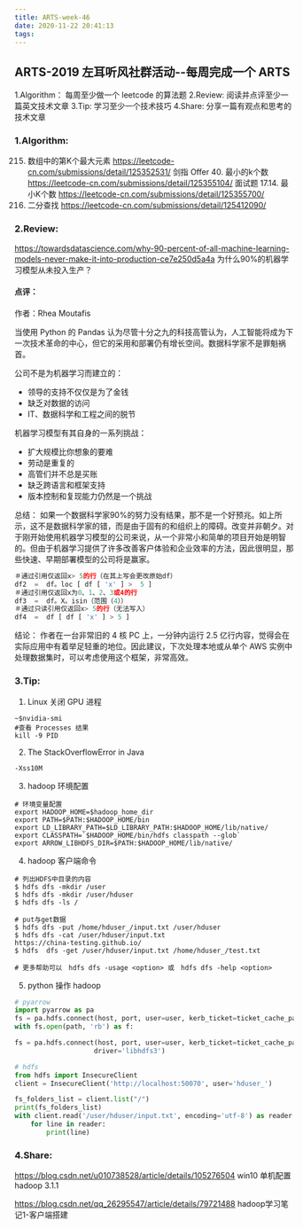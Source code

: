 ```yaml
---
title: ARTS-week-46
date: 2020-11-22 20:41:13
tags:
---
```



## ARTS-2019 左耳听风社群活动--每周完成一个 ARTS
1.Algorithm： 每周至少做一个 leetcode 的算法题
2.Review: 阅读并点评至少一篇英文技术文章
3.Tip: 学习至少一个技术技巧
4.Share: 分享一篇有观点和思考的技术文章

### 1.Algorithm:

215. 数组中的第K个最大元素 https://leetcode-cn.com/submissions/detail/125352531/
剑指 Offer 40. 最小的k个数 https://leetcode-cn.com/submissions/detail/125355104/
面试题 17.14. 最小K个数 https://leetcode-cn.com/submissions/detail/125355700/
704. 二分查找 https://leetcode-cn.com/submissions/detail/125412090/

### 2.Review:

https://towardsdatascience.com/why-90-percent-of-all-machine-learning-models-never-make-it-into-production-ce7e250d5a4a
为什么90%的机器学习模型从未投入生产？

#### 点评：

作者：Rhea Moutafis

当使用 Python 的 Pandas 认为尽管十分之九的科技高管认为，人工智能将成为下一次技术革命的中心，但它的采用和部署仍有增长空间。数据科学家不是罪魁祸首。

公司不是为机器学习而建立的：
- 领导的支持不仅仅是为了金钱
- 缺乏对数据的访问
- IT、数据科学和工程之间的脱节

机器学习模型有其自身的一系列挑战：
- 扩大规模比你想象的要难
- 劳动是重复的
- 高管们并不总是买账
- 缺乏跨语言和框架支持
- 版本控制和复现能力仍然是一个挑战

总结：
如果一个数据科学家90%的努力没有结果，那不是一个好预兆。如上所示，这不是数据科学家的错，而是由于固有的和组织上的障碍。改变并非朝夕。对于刚开始使用机器学习模型的公司来说，从一个非常小和简单的项目开始是明智的。但由于机器学习提供了许多改善客户体验和企业效率的方法，因此很明显，那些快速、早期部署模型的公司将是赢家。

```python
＃通过引用仅返回x> 5的行（在其上写会更改原始df）
df2  =  df。loc [ df [ 'x' ] >  5 ]
＃通过引用仅返回x为0、1、2、3或4的行
df3  =  df。X。isin（范围（4））
＃通过只读引用仅返回x> 5的行（无法写入）
df4  =  df [ df [ 'x' ] > 5 ]
```

结论：
  作者在一台非常旧的 4 核 PC 上，一分钟内运行 2.5 亿行内容，觉得会在实际应用中有着举足轻重的地位。因此建议，下次处理本地或从单个 AWS 实例中处理数据集时，可以考虑使用这个框架，非常高效。


### 3.Tip:

1. Linux 关闭 GPU 进程
```shell
~$nvidia-smi
#查看 Processes 结果
kill -9 PID
```

2. The StackOverflowError in Java

```shell
-Xss10M
```

3. hadoop 环境配置

```shell
# 环境变量配置
export HADOOP_HOME=$hadoop_home_dir
export PATH=$PATH:$HADOOP_HOME/bin
export LD_LIBRARY_PATH=$LD_LIBRARY_PATH:$HADOOP_HOME/lib/native/
export CLASSPATH=`$HADOOP_HOME/bin/hdfs classpath --glob`
export ARROW_LIBHDFS_DIR=$PATH:$HADOOP_HOME/lib/native/

```

4. hadoop 客户端命令

```shell
# 列出HDFS中目录的内容
$ hdfs dfs -mkdir /user
$ hdfs dfs -mkdir /user/hduser
$ hdfs dfs -ls /

# put与get数据
$ hdfs dfs -put /home/hduser_/input.txt /user/hduser
$ hdfs dfs -cat /user/hduser/input.txt
https://china-testing.github.io/
$ hdfs  dfs -get /user/hduser/input.txt /home/hduser_/test.txt

# 更多帮助可以　hdfs dfs -usage <option> 或　hdfs dfs -help <option>
```

5. python 操作 hadoop

```python
# pyarrow
import pyarrow as pa
fs = pa.hdfs.connect(host, port, user=user, kerb_ticket=ticket_cache_path)
with fs.open(path, 'rb') as f:

fs = pa.hdfs.connect(host, port, user=user, kerb_ticket=ticket_cache_path,
                    driver='libhdfs3')

# hdfs
from hdfs import InsecureClient
client = InsecureClient('http://localhost:50070', user='hduser_')

fs_folders_list = client.list("/")
print(fs_folders_list)
with client.read('/user/hduser/input.txt', encoding='utf-8') as reader:
    for line in reader:
        print(line)
```

### 4.Share:

https://blog.csdn.net/u010738528/article/details/105276504
win10 单机配置 hadoop 3.1.1

https://blog.csdn.net/qq_26295547/article/details/79721488
hadoop学习笔记1-客户端搭建

